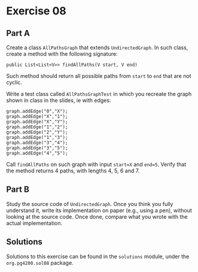 # Exercise 08

## Part A

Create a class `AllPathsGraph` that extends `UndirectedGraph`.
In such class, create a method with the following signature:

    public List<List<V>> findAllPaths(V start, V end)
    
Such method should return all possible paths from `start` to `end` that
are not cyclic.

Write a test class called `AllPathsGraphTest` in which you recreate the graph
shown in class in the slides, ie with edges:

    graph.addEdge("0","X");
    graph.addEdge("X","1");
    graph.addEdge("X","Y");
    graph.addEdge("1","2");
    graph.addEdge("2","Y");
    graph.addEdge("1","3");
    graph.addEdge("3","4");
    graph.addEdge("3","5");
    graph.addEdge("4","5");
    
Call `findAllPaths` on such graph with input `start=X` and `end=5`.
Verify that the method returns 4 paths, with lengths 4, 5, 6 and 7.


## Part B

Study the source code of `UndirectedGraph`.
Once you think you fully understand it, write its implementation
on paper (e.g., using a pen), without looking at the source code.
Once done, compare what you wrote with the actual implementation.

## Solutions

Solutions to this exercise can be found in the `solutions`
module, under the `org.pg4200.sol08` package.
